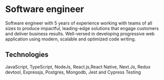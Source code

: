 <h1>Software engineer</h1>
Software engineer with 5 years of experience working with teams of all sizes to produce impactful, leading-edge solutions that engage customers and deliver business results. Well-versed in developing progressive web application using modern, scalable and optimized code writing.
<h2>Technologies</h2>
JavaScript, TypeScript, NodeJs, React.js,React Native, Next.Js, Redux devtool, Expressjs, Postgres, Mongodb, Jest and Cypress Testing
